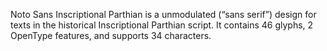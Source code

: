 Noto Sans Inscriptional Parthian is a unmodulated (“sans serif”) design for texts in the historical Inscriptional Parthian script. It contains 46 glyphs, 2 OpenType features, and supports 34 characters.
